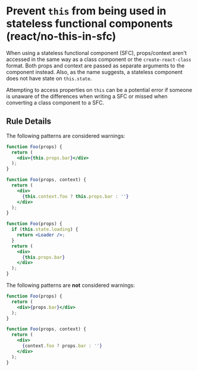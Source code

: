 # Prevent `this` from being used in stateless functional components (react/no-this-in-sfc)

When using a stateless functional component (SFC), props/context aren't accessed in the same way as a class component or the `create-react-class` format. Both props and context are passed as separate arguments to the component instead. Also, as the name suggests, a stateless component does not have state on `this.state`.

Attempting to access properties on `this` can be a potential error if someone is unaware of the differences when writing a SFC or missed when converting a class component to a SFC.


## Rule Details

The following patterns are considered warnings:

```jsx
function Foo(props) {
  return (
    <div>{this.props.bar}</div>
  );
}
```

```jsx
function Foo(props, context) {
  return (
    <div>
      {this.context.foo ? this.props.bar : ''}
    </div>
  );
}
```

```jsx
function Foo(props) {
  if (this.state.loading) {
    return <Loader />;
  }
  return (
    <div>
      {this.props.bar}
    </div>
  );
}
```

The following patterns are **not** considered warnings:

```jsx
function Foo(props) {
  return (
    <div>{props.bar}</div>
  );
}
```

```jsx
function Foo(props, context) {
  return (
    <div>
      {context.foo ? props.bar : ''}
    </div>
  );
}
```
